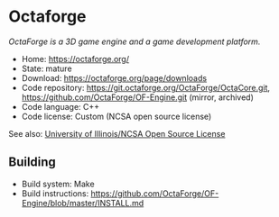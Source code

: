 # Octaforge

_OctaForge is a 3D game engine and a game development platform._

- Home: https://octaforge.org/
- State: mature
- Download: https://octaforge.org/page/downloads
- Code repository: https://git.octaforge.org/OctaForge/OctaCore.git, https://github.com/OctaForge/OF-Engine.git (mirror, archived) 
- Code language: C++
- Code license: Custom (NCSA open source license)

See also:
[University of Illinois/NCSA Open Source License](https://github.com/OctaForge/OF-Engine/blob/master/COPYING.md)

## Building

- Build system: Make
- Build instructions: https://github.com/OctaForge/OF-Engine/blob/master/INSTALL.md

